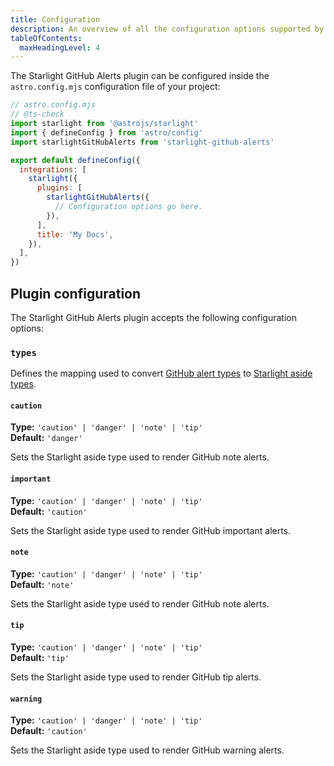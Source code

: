```yaml
---
title: Configuration
description: An overview of all the configuration options supported by the Starlight GitHub Alerts plugin.
tableOfContents:
  maxHeadingLevel: 4
---
```


The Starlight GitHub Alerts plugin can be configured inside the `astro.config.mjs` configuration file of your project:

```js {12}
// astro.config.mjs
// @ts-check
import starlight from '@astrojs/starlight'
import { defineConfig } from 'astro/config'
import starlightGitHubAlerts from 'starlight-github-alerts'

export default defineConfig({
  integrations: [
    starlight({
      plugins: [
        starlightGitHubAlerts({
          // Configuration options go here.
        }),
      ],
      title: 'My Docs',
    }),
  ],
})
```

## Plugin configuration

The Starlight GitHub Alerts plugin accepts the following configuration options:

### `types`

Defines the mapping used to convert [GitHub alert types](https://docs.github.com/en/get-started/writing-on-github/getting-started-with-writing-and-formatting-on-github/basic-writing-and-formatting-syntax#alerts) to [Starlight aside types](https://starlight.astro.build/components/asides/#type).

#### `caution`

**Type:** `'caution' | 'danger' | 'note' | 'tip'`  
**Default:** `'danger'`

Sets the Starlight aside type used to render GitHub note alerts.

#### `important`

**Type:** `'caution' | 'danger' | 'note' | 'tip'`  
**Default:** `'caution'`

Sets the Starlight aside type used to render GitHub important alerts.

#### `note`

**Type:** `'caution' | 'danger' | 'note' | 'tip'`  
**Default:** `'note'`

Sets the Starlight aside type used to render GitHub note alerts.

#### `tip`

**Type:** `'caution' | 'danger' | 'note' | 'tip'`  
**Default:** `'tip'`

Sets the Starlight aside type used to render GitHub tip alerts.

#### `warning`

**Type:** `'caution' | 'danger' | 'note' | 'tip'`  
**Default:** `'caution'`

Sets the Starlight aside type used to render GitHub warning alerts.
